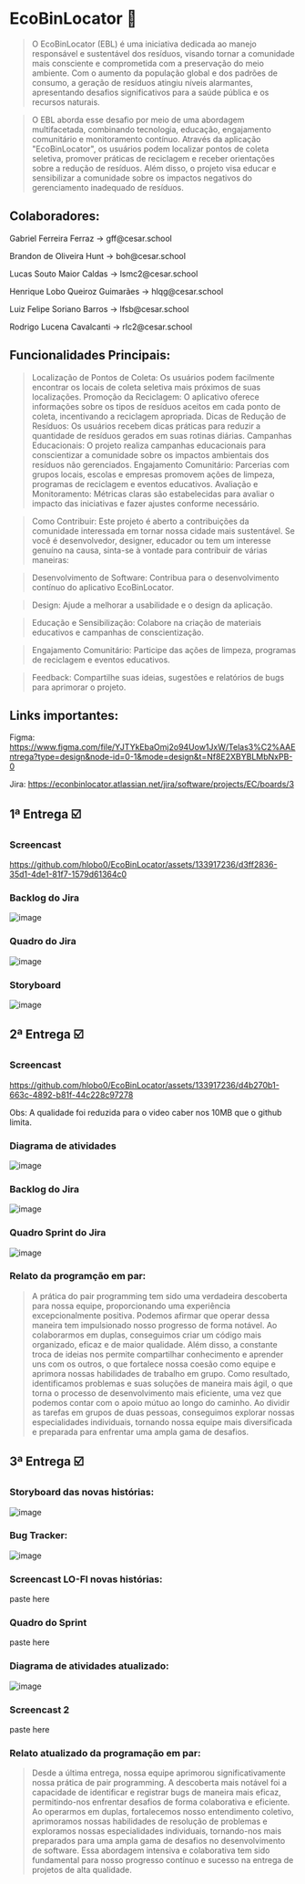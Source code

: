 # EcoBinLocator :seedling:

> O EcoBinLocator (EBL) é uma iniciativa dedicada ao manejo responsável e sustentável dos resíduos, visando tornar a comunidade mais consciente e comprometida com a preservação do meio ambiente. Com o aumento da população global e dos padrões de consumo, a geração de resíduos atingiu níveis alarmantes, apresentando desafios significativos para a saúde pública e os recursos naturais.

> O EBL aborda esse desafio por meio de uma abordagem multifacetada, combinando tecnologia, educação, engajamento comunitário e monitoramento contínuo. Através da aplicação "EcoBinLocator", os usuários podem localizar pontos de coleta seletiva, promover práticas de reciclagem e receber orientações sobre a redução de resíduos. Além disso, o projeto visa educar e sensibilizar a comunidade sobre os impactos negativos do gerenciamento inadequado de resíduos.

## Colaboradores:

</p>Gabriel Ferreira Ferraz -> gff@cesar.school<p>

</p>Brandon de Oliveira Hunt -> boh@cesar.school<p>

</p>Lucas Souto Maior Caldas -> lsmc2@cesar.school<p>

</p>Henrique Lobo Queiroz Guimarães -> hlqg@cesar.school<p>

</p>Luiz Felipe Soriano Barros -> lfsb@cesar.school<p>

</p>Rodrigo Lucena Cavalcanti -> rlc2@cesar.school<p>

## Funcionalidades Principais:

> Localização de Pontos de Coleta: Os usuários podem facilmente encontrar os locais de coleta seletiva mais próximos de suas localizações.
Promoção da Reciclagem: O aplicativo oferece informações sobre os tipos de resíduos aceitos em cada ponto de coleta, incentivando a reciclagem apropriada.
Dicas de Redução de Resíduos: Os usuários recebem dicas práticas para reduzir a quantidade de resíduos gerados em suas rotinas diárias.
Campanhas Educacionais: O projeto realiza campanhas educacionais para conscientizar a comunidade sobre os impactos ambientais dos resíduos não gerenciados.
Engajamento Comunitário: Parcerias com grupos locais, escolas e empresas promovem ações de limpeza, programas de reciclagem e eventos educativos.
Avaliação e Monitoramento: Métricas claras são estabelecidas para avaliar o impacto das iniciativas e fazer ajustes conforme necessário.

> Como Contribuir: Este projeto é aberto a contribuições da comunidade interessada em tornar nossa cidade mais sustentável. Se você é desenvolvedor, designer, educador ou tem um interesse genuíno na causa, sinta-se à vontade para contribuir de várias maneiras:

> Desenvolvimento de Software: Contribua para o desenvolvimento contínuo do aplicativo EcoBinLocator.

> Design: Ajude a melhorar a usabilidade e o design da aplicação.

> Educação e Sensibilização: Colabore na criação de materiais educativos e campanhas de conscientização.

> Engajamento Comunitário: Participe das ações de limpeza, programas de reciclagem e eventos educativos.

> Feedback: Compartilhe suas ideias, sugestões e relatórios de bugs para aprimorar o projeto.

## Links importantes:

Figma: https://www.figma.com/file/YJTYkEbaOmj2o94Uow1JxW/Telas3%C2%AAEntrega?type=design&node-id=0-1&mode=design&t=Nf8E2XBYBLMbNxPB-0

Jira: https://econbinlocator.atlassian.net/jira/software/projects/EC/boards/3

## 1ª Entrega ☑️

### Screencast 


https://github.com/hlobo0/EcoBinLocator/assets/133917236/d3ff2836-35d1-4de1-81f7-1579d61364c0



### Backlog do Jira
![image](https://github.com/hlobo0/EcoBinLocator/assets/133917236/11d78859-d9fe-4fa7-8677-b3cf8f4db3d8)

### Quadro do Jira
![image](https://github.com/hlobo0/EcoBinLocator/assets/133917236/263d307d-6fde-40a4-a6b4-6d78cb434346)

### Storyboard
![image](https://github.com/hlobo0/EcoBinLocator/assets/133917236/9a846843-7e90-4bde-8d1f-5106450d6e04)

## 2ª Entrega ☑️

### Screencast



https://github.com/hlobo0/EcoBinLocator/assets/133917236/d4b270b1-663c-4892-b81f-44c228c97278


Obs: A qualidade foi reduzida para o video caber nos 10MB que o github limita.

### Diagrama de atividades

![image](https://github.com/hlobo0/EcoBinLocator/assets/133917236/190c0f1b-4f48-4712-b602-bcef0d8ede0c)

### Backlog do Jira

![image](https://github.com/hlobo0/EcoBinLocator/assets/133917236/843262f6-bb3e-4ed7-9b37-c63be19c51e2)

### Quadro Sprint do Jira 

![image](https://github.com/hlobo0/EcoBinLocator/assets/133917236/391de54e-db18-41bc-b204-085907a3e8b8)

### Relato da programção em par: 

> A prática do pair programming tem sido uma verdadeira descoberta para nossa equipe, proporcionando uma experiência excepcionalmente positiva. Podemos afirmar que operar dessa maneira tem impulsionado nosso progresso de forma notável. Ao colaborarmos em duplas, conseguimos criar um código mais organizado, eficaz e de maior qualidade. Além disso, a constante troca de ideias nos permite compartilhar conhecimento e aprender uns com os outros, o que fortalece nossa coesão como equipe e aprimora nossas habilidades de trabalho em grupo. Como resultado, identificamos problemas e suas soluções de maneira mais ágil, o que torna o processo de desenvolvimento mais eficiente, uma vez que podemos contar com o apoio mútuo ao longo do caminho. Ao dividir as tarefas em grupos de duas pessoas, conseguimos explorar nossas especialidades individuais, tornando nossa equipe mais diversificada e preparada para enfrentar uma ampla gama de desafios.


## 3ª Entrega ☑️

### Storyboard das novas histórias:

![image](https://github.com/hlobo0/EcoBinLocator/assets/133917236/ce25ebb8-1d96-4a61-98be-3dc829845d3c)

### Bug Tracker:

![image](https://github.com/hlobo0/EcoBinLocator/assets/133917236/3b672485-5323-4cdd-947b-0992cc57ae11)


### Screencast LO-FI novas histórias:

paste here

### Quadro do Sprint

paste here

### Diagrama de atividades atualizado:

![image](https://github.com/hlobo0/EcoBinLocator/assets/133917236/245a0122-68b5-4af2-a238-0e66f4853784)


### Screencast 2

paste here

### Relato atualizado da programação em par:

> Desde a última entrega, nossa equipe aprimorou significativamente nossa prática de pair programming. A descoberta mais notável foi a capacidade de identificar e registrar bugs de maneira mais eficaz, permitindo-nos enfrentar desafios de forma colaborativa e eficiente. Ao operarmos em duplas, fortalecemos nosso entendimento coletivo, aprimoramos nossas habilidades de resolução de problemas e exploramos nossas especialidades individuais, tornando-nos mais preparados para uma ampla gama de desafios no desenvolvimento de software. Essa abordagem intensiva e colaborativa tem sido fundamental para nosso progresso contínuo e sucesso na entrega de projetos de alta qualidade.
